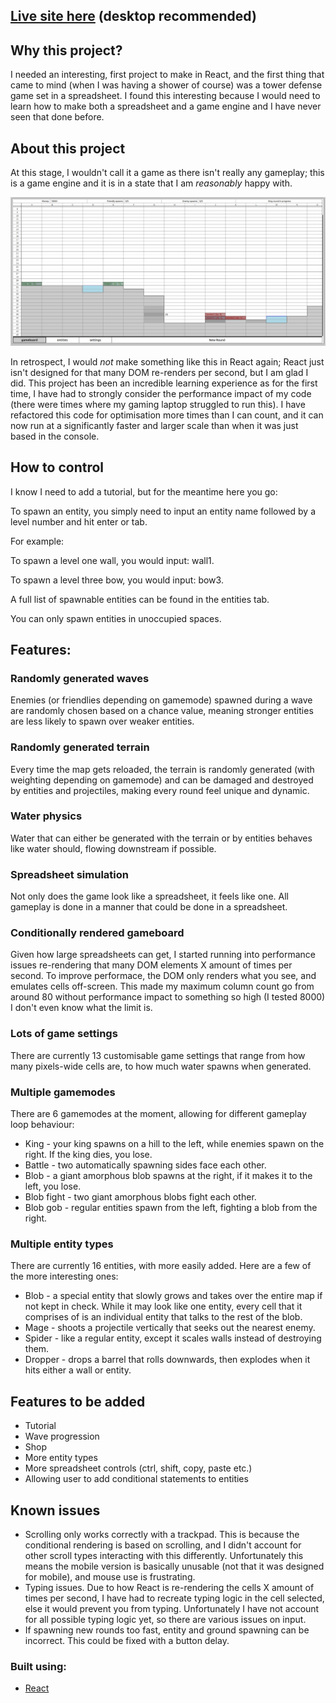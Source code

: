 ## [Live site here](https://spreadsheetcreep.netlify.app/)  (desktop recommended)

## Why this project?

I needed an interesting, first project to make in React, and the first thing that came to mind (when I was having a shower of course) was a tower defense game set in a spreadsheet. I found this interesting because I would need to learn how to make both a spreadsheet and a game engine and I have never seen that done before.

## About this project

At this stage, I wouldn't call it a game as there isn't really any gameplay; this is a game engine and it is in a state that I am _reasonably_ happy with. 

![page](/docs/images/page.png)

In retrospect, I would *not* make something like this in React again; React just isn't designed for that many DOM re-renders per second, but I am glad I did. This project has been an incredible learning experience as for the first time, I have had to strongly consider the performance impact of my code (there were times where my gaming laptop struggled to run this). I have refactored this code for optimisation more times than I can count, and it can now run at a significantly faster and larger scale than when it was just based in the console.

## How to control

I know I need to add a tutorial, but for the meantime here you go:

To spawn an entity, you simply need to input an entity name followed by a level number and hit enter or tab. 

For example:

To spawn a level one wall, you would input: wall1. 

To spawn a level three bow, you would input: bow3.

A full list of spawnable entities can be found in the entities tab.

You can only spawn entities in unoccupied spaces.

## Features:

### Randomly generated waves

Enemies (or friendlies depending on gamemode) spawned during a wave are randomly chosen based on a chance value, meaning stronger entities are less likely to spawn over weaker entities.

### Randomly generated terrain

Every time the map gets reloaded, the terrain is randomly generated (with weighting depending on gamemode) and can be damaged and destroyed by entities and projectiles, making every round feel unique and dynamic.

### Water physics

Water that can either be generated with the terrain or by entities behaves like water should, flowing downstream if possible.

### Spreadsheet simulation

Not only does the game look like a spreadsheet, it feels like one. All gameplay is done in a manner that could be done in a spreadsheet.

### Conditionally rendered gameboard

Given how large spreadsheets can get, I started running into performance issues re-rendering that many DOM elements X amount of times per second. To improve performace, the DOM only renders what you see, and emulates cells off-screen. This made my maximum column count go from around 80 without performance impact to something so high (I tested 8000) I don't even know what the limit is.

### Lots of game settings

There are currently 13 customisable game settings that range from how many pixels-wide cells are, to how much water spawns when generated.

### Multiple gamemodes

There are 6 gamemodes at the moment, allowing for different gameplay loop behaviour:
- King - your king spawns on a hill to the left, while enemies spawn on the right. If the king dies, you lose.
- Battle - two automatically spawning sides face each other.
- Blob - a giant amorphous blob spawns at the right, if it makes it to the left, you lose.
- Blob fight - two giant amorphous blobs fight each other.
- Blob gob - regular entities spawn from the left, fighting a blob from the right.

### Multiple entity types

There are currently 16 entities, with more easily added. Here are a few of the more interesting ones:

- Blob - a special entity that slowly grows and takes over the entire map if not kept in check. While it may look like one entity, every cell that it comprises of is an individual entity that talks to the rest of the blob.
- Mage - shoots a projectile vertically that seeks out the nearest enemy.
- Spider - like a regular entity, except it scales walls instead of destroying them.
- Dropper - drops a barrel that rolls downwards, then explodes when it hits either a wall or entity.
## Features to be added

- Tutorial
- Wave progression
- Shop
- More entity types
- More spreadsheet controls (ctrl, shift, copy, paste etc.)
- Allowing user to add conditional statements to entities

## Known issues

- Scrolling only works correctly with a trackpad. This is because the conditional rendering is based on scrolling, and I didn't account for other scroll types interacting with this differently. Unfortunately this means the mobile version is basically unusable (not that it was designed for mobile), and mouse use is frustrating.
- Typing issues. Due to how React is re-rendering the cells X amount of times per second, I have had to recreate typing logic in the cell selected, else it would prevent you from typing. Unfortunately I have not account for all possible typing logic yet, so there are various issues on input.
- If spawning new rounds too fast, entity and ground spawning can be incorrect. This could be fixed with a button delay.

### Built using:

- [React](https://react.dev/)
